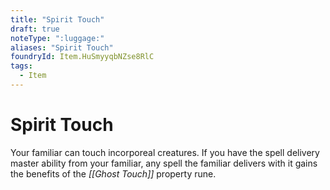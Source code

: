 ```yaml
---
title: "Spirit Touch"
draft: true
noteType: ":luggage:"
aliases: "Spirit Touch"
foundryId: Item.HuSmyyqbNZse8RlC
tags:
  - Item
---
```


# Spirit Touch

Your familiar can touch incorporeal creatures. If you have the spell delivery master ability from your familiar, any spell the familiar delivers with it gains the benefits of the _[[Ghost Touch]]_ property rune.
